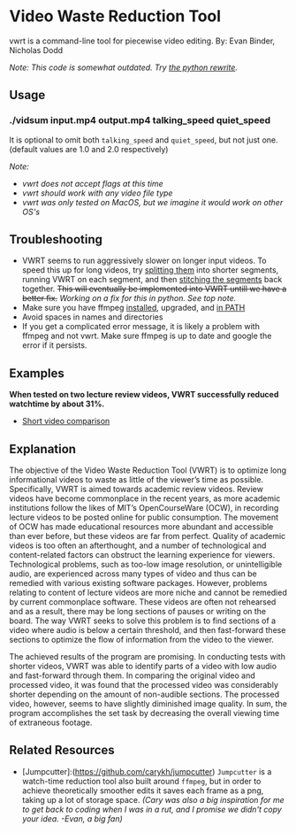 # Video Waste Reduction Tool
vwrt is a command-line tool for piecewise video editing.
By: Evan Binder, Nicholas Dodd

_Note: This code is somewhat outdated. Try [the python rewrite](https://github.com/evnb/vwrt_py)._

## Usage
### ./vidsum input.mp4 output.mp4 talking_speed quiet_speed
  It is optional to omit both `talking_speed` and `quiet_speed`, but not just one. (default values are 1.0 and 2.0 respectively)
  
  _Note:_
  - _vwrt does not accept flags at this time_
  - _vwrt should work with any video file type_
  - _vwrt was only tested on MacOS, but we imagine it would work on other OS's_

## Troubleshooting
- VWRT seems to run aggressively slower on longer input videos. To speed this up for long videos, try [splitting them](https://unix.stackexchange.com/questions/1670/how-can-i-use-ffmpeg-to-split-mpeg-video-into-10-minute-chunks) into shorter segments, running VWRT on each segment, and then [stitching the segments](https://stackoverflow.com/questions/7333232/how-to-concatenate-two-mp4-files-using-ffmpeg) back together. ~~This will eventually be implemented into VWRT untill we have a better fix.~~ _Working on a fix for this in python. See top note._
- Make sure you have ffmpeg [installed](https://superuser.com/questions/624561/install-ffmpeg-on-os-x), upgraded, and [in PATH](https://superuser.com/questions/324616/how-should-i-set-the-path-variable-on-my-mac-so-the-hombrew-installed-tools-are)
- Avoid spaces in names and directories
- If you get a complicated error message, it is likely a problem with ffmpeg and not vwrt. Make sure ffmpeg is up to date and google the error if it persists.

## Examples
**When tested on two lecture review videos, VWRT successfully reduced watchtime by about 31%.**
- [Short video comparison](https://vimeo.com/368077476)
## Explanation
The objective of the Video Waste Reduction Tool (VWRT) is to optimize long informational videos to waste as little of the viewer’s time as possible. Specifically, VWRT is aimed towards academic review videos. Review videos have become commonplace in the recent years, as more academic institutions follow the likes of MIT’s OpenCourseWare (OCW), in recording lecture videos to be posted online for public consumption. The movement of OCW has made educational resources more abundant and accessible than ever before, but these videos are far from perfect. Quality of academic videos is too often an afterthought, and a number of technological and content-related factors can obstruct the learning experience for viewers. Technological problems, such as too-low image resolution, or unintelligible audio, are experienced across many types of video and thus can be remedied with various existing software packages. However, problems relating to content of lecture videos are more niche and cannot be remedied by current commonplace software. These videos are often not rehearsed and as a result, there may be long sections of pauses or writing on the board. The way VWRT seeks to solve this problem is to find sections of a video where audio is below a certain threshold, and then fast-forward these sections to optimize the flow of information from the video to the viewer. 

The achieved results of the program are promising. In conducting tests with shorter videos, VWRT was able to identify parts of a video with low audio and fast-forward through them. In comparing the original video and processed video, it was found that the processed video was considerably shorter depending on the amount of non-audible sections. The processed video, however, seems to have slightly diminished image quality. In sum, the program accomplishes the set task by decreasing the overall viewing time of extraneous footage.

## Related Resources
- [Jumpcutter]:(https://github.com/carykh/jumpcutter) `Jumpcutter` is a watch-time reduction tool also built around `ffmpeg`, but in order to achieve theoretically smoother edits it saves each frame as a png, taking up a lot of storage space. _(Cary was also a big inspiration for me to get back to coding when I was in a rut, and I promise we didn't copy your idea. -Evan, a big fan)_
